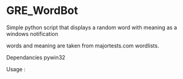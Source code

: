 # GRE_WordBot

Simple python script that displays a random word with meaning as a windows notification

words and meaning are taken from majortests.com wordlists.

Dependancies pywin32

Usage :
